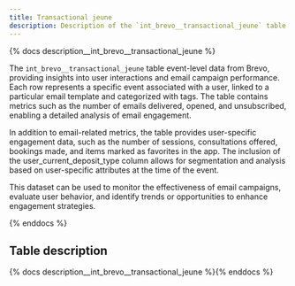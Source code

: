 ```yaml
---
title: Transactional jeune
description: Description of the `int_brevo__transactional_jeune` table.
---
```


{% docs description__int_brevo__transactional_jeune %}

The `int_brevo__transactional_jeune` table event-level data from Brevo, providing insights into user interactions and email campaign performance. Each row represents a specific event associated with a user, linked to a particular email template and categorized with tags. The table contains metrics such as the number of emails delivered, opened, and unsubscribed, enabling a detailed analysis of email engagement.

In addition to email-related metrics, the table provides user-specific engagement data, such as the number of sessions, consultations offered, bookings made, and items marked as favorites in the app. The inclusion of the user_current_deposit_type column allows for segmentation and analysis based on user-specific attributes at the time of the event.

This dataset can be used to monitor the effectiveness of email campaigns, evaluate user behavior, and identify trends or opportunities to enhance engagement strategies.

{% enddocs %}

## Table description

{% docs description__int_brevo__transactional_jeune %}{% enddocs %}
